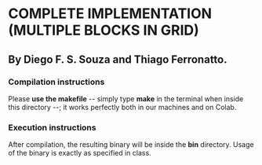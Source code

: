# COMPLETE IMPLEMENTATION (MULTIPLE BLOCKS IN GRID)

## By Diego F. S. Souza and Thiago Ferronatto.

### Compilation instructions

Please **use the makefile** -- simply type **make** in the terminal when inside this directory --; it works perfectly both in our machines and on Colab.

### Execution instructions

After compilation, the resulting binary will be inside the **bin** directory. Usage of the binary is exactly as specified in class.
